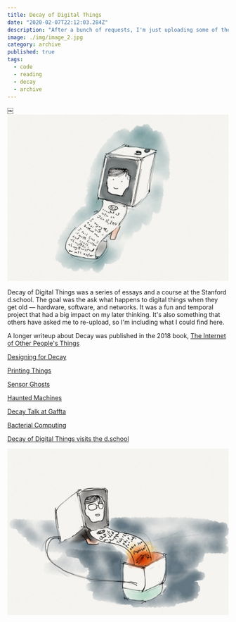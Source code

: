 ```yaml
---
title: Decay of Digital Things
date: "2020-02-07T22:12:03.284Z"
description: "After a bunch of requests, I'm just uploading some of the Decay of Digital Things posts from 2014."
image: ./img/image_2.jpg
category: archive
published: true
tags:
  - code
  - reading
  - decay
  - archive
---
```


￼![](img/image_2.jpg)

Decay of Digital Things was a series of essays and a course at the Stanford d.school. The goal was the ask what happens to digital things when they get old — hardware, software, and networks. It was a fun and temporal project that had a big impact on my later thinking. It's also something that others have asked me to re-upload, so I'm including what I could find here.

A longer writeup about Decay was published in the 2018 book, [The Internet of Other People's Things](http://kairus.org/portfolio/book-the-internet-of-other-peoples-things/)

[Designing for Decay](intro)

[Printing Things](printing)

[Sensor Ghosts](sensorghosts)

[Haunted Machines](haunted)

[Decay Talk at Gaffta](talk)

[Bacterial Computing](bacterial)

[Decay of Digital Things visits the d.school](dschool)

![](img/lilprinter2.jpg)
